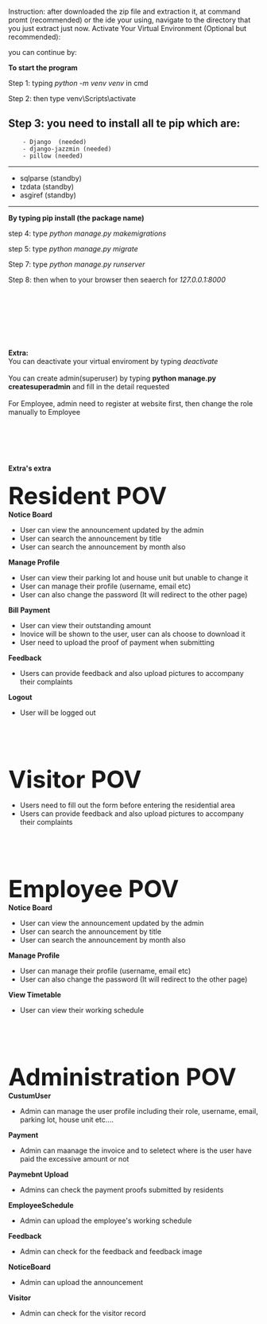Instruction:
after downloaded the zip file and extraction it, at command promt (recommended) or the ide your using, navigate to the directory that you just extract just now.
Activate Your Virtual Environment (Optional but recommended):

you can continue by:
  
**To start the program**

Step 1: typing _python -m venv venv_ in cmd

Step 2: then type venv\Scripts\activate

Step 3: you need to install all te pip which are:
-------------------------------------------
        - Django  (needed)
        - django-jazzmin (needed)
        - pillow (needed)

-------------------------------------------
  
- sqlparse (standby)
- tzdata (standby)
- asgiref (standby)
------------------------------------------
**By typing pip install (the package name)**

step 4: type _python manage.py makemigrations_

step 5: type _python manage.py migrate_

Step 7: type _python manage.py runserver_

Step 8: then when to your browser then seaerch for _127.0.0.1:8000_


<br/><br/><br/><br/><br/><br/>

**Extra:**<br/>
You can deactivate your virtual enviroment by typing _deactivate_
<br/><br/>
You can create admin(superuser) by typing **python manage.py createsuperadmin** and fill in the detail requested
<br/><br/>
For Employee, admin need to register at website first, then change the role manually to Employee


<br/><br/><br/><br/>

**Extra's extra**<br/><br/>
<font size="25">**Resident POV**</font><br/>
**Notice Board**
- User can view the announcement updated by the admin
- User can search the announcement by title
- User can search the announcement by month also


**Manage Profile**
- User can view their parking lot and house unit but unable to change it
- User can manage their profile (username, email etc)
- User can also change the password (It will redirect to the other page)


**Bill Payment**
- User can view their outstanding amount
- Inovice will be shown to the user, user can als choose to download it
- User need to upload the proof of payment when submitting


**Feedback**
- Users can provide feedback and also upload pictures to accompany their complaints

  
**Logout**
- User will be logged out

  
<br/><br/><br/><br/>

<font size="25">**Visitor POV**</font><br/>
- Users need to fill out the form before entering the residential area
- Users can provide feedback and also upload pictures to accompany their complaints

<br/><br/><br/><br/>

<font size="25">**Employee POV**</font><br/>
**Notice Board**
- User can view the announcement updated by the admin
- User can search the announcement by title
- User can search the announcement by month also

**Manage Profile**
- User can manage their profile (username, email etc)
- User can also change the password (It will redirect to the other page)

**View Timetable**
- User can view their working schedule

<br/><br/><br/><br/>

<font size="25">**Administration POV**</font><br/>
**CustumUser**
- Admin can manage the user profile including their role, username, email, parking lot, house unit etc....

**Payment**
- Admin can maanage the invoice and to seletect where is the user have paid the excessive amount or not

**Paymebnt Upload**
- Admins can check the payment proofs submitted by residents

**EmployeeSchedule**
- Admin can upload the employee's working schedule

**Feedback**
- Admin can check for the feedback and feedback image

**NoticeBoard**
- Admin can upload the announcement

**Visitor**
- Admin can check for the visitor record

                                                                                                                                                                                                      
